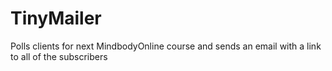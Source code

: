 # TinyMailer
Polls clients for next MindbodyOnline course and sends an email with a link to all of the subscribers
